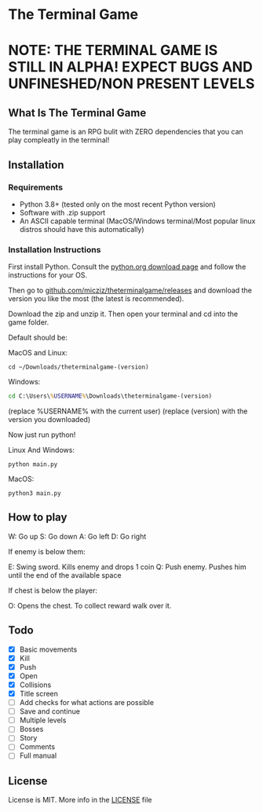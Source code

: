 # The Terminal Game

# NOTE: THE TERMINAL GAME IS STILL IN ALPHA! EXPECT BUGS AND UNFINESHED/NON PRESENT LEVELS

## What Is The Terminal Game

The terminal game is an RPG bulit with ZERO dependencies that you can play compleatly in the terminal!

## Installation

### Requirements

- Python 3.8+ (tested only on the most recent Python version)
- Software with .zip support
- An ASCII capable terminal (MacOS/Windows terminal/Most popular linux distros should have this automatically)

### Installation Instructions

First install Python. Consult the [python.org download page](https://python.org/downloads) and follow the instructions for your OS.

Then go to [github.com/micziz/theterminalgame/releases](github.com/micziz/theterminalgame/releases) and download the version you like the most (the latest is recommended).

Download the zip and unzip it. Then open your terminal and cd into the game folder.

Default should be:

MacOS and Linux:

```shell
cd ~/Downloads/theterminalgame-(version)
```

Windows:

```cmd
cd C:\Users\%USERNAME%\Downloads\theterminalgame-(version)
```

(replace %USERNAME% with the current user)
(replace (version) with the version you downloaded)

Now just run python!

Linux And Windows:

```shell
python main.py
```

MacOS:

```shell
python3 main.py
```

## How to play

W: Go up
S: Go down
A: Go left
D: Go right

If enemy is below them:

E: Swing sword. Kills enemy and drops 1 coin
Q: Push enemy. Pushes him until the end of the available space

If chest is below the player:

O: Opens the chest. To collect reward walk over it.

## Todo

- [x] Basic movements
- [x] Kill
- [x] Push
- [x] Open
- [x] Collisions
- [x] Title screen
- [ ] Add checks for what actions are possible
- [ ] Save and continue
- [ ] Multiple levels
- [ ] Bosses
- [ ] Story
- [ ] Comments
- [ ] Full manual

## License

License is MIT. More info in the [LICENSE](./LICENSE) file
